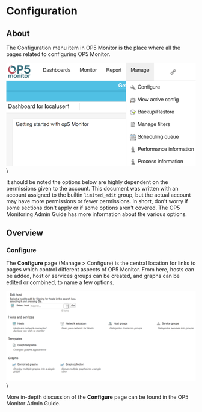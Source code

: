 # Configuration

## About

The Configuration menu item in OP5 Monitor is the place where all the pages related to configuring OP5 Monitor.

![](images/16482339/23792992.png) \


It should be noted the options below are highly dependent on the permissions given to the account. This document was written with an account assigned to the builtin `limited_edit` group, but the actual account may have more permissions or fewer permissions. In short, don't worry if some sections don't apply or if some options aren't covered. The OP5 Monitoring Admin Guide has more information about the various options.

## Overview

### Configure

The **Configure** page (Manage \> Configure) is the central location for links to pages which control different aspects of OP5 Monitor. From here, hosts can be added, host or services groups can be created, and graphs can be edited or combined, to name a few options.

![](images/16482339/23792993.png) \


More in-depth discussion of the **Configure** page can be found in the OP5 Monitor Admin Guide.

